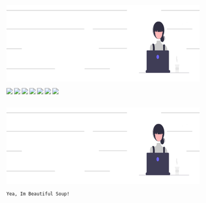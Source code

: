 <img src="bannerr.png" 
     alt="banner"  
     style="display: inline-block; margin: 0 auto;  width: 950px; height: 200px">

<div > 
<!--      align="center" -->
<!--      <a href="" target="_blank"><img src="https://img.shields.io/badge/Gmail-D14836?style=for-the-badge&logo=gmail&logoColor=white" target="_blank"></a> -->
   <a href="https://www.linkedin.com/in/susanandrews?lipi=urn%3Ali%3Apage%3Ad_flagship3_profile_view_base_contact_details%3BZoes3PEWR5iEL1XLC2aftw%3D%3D"     target="_blank"><img src="https://img.shields.io/badge/-LinkedIn-%230077B5?style=for-the-badge&logo=linkedin&logoColor=white" target="_blank"></a>   
    <a href="https://susan-andrews.github.io/" target="_blank"><img src="https://img.shields.io/badge/website-000000?style=for-the-badge&logo=About.me&logoColor=white" target="_blank"></a> 
     <a href=""><img src="https://img.shields.io/badge/Twitter-1DA1F2?style=for-the-badge&logo=twitter&logoColor=white" target="_blank"></a>
     <a href="https://www.freecodecamp.org/Susan-Andrews"><img src="https://img.shields.io/badge/freecodecamp-27273D?style=for-the-badge&logo=freecodecamp&logoColor=white" target="_blank"></a>  
   <a href="https://www.codechef.com/users/annsusan01" target="_blank"><img src="https://img.shields.io/badge/Codechef-%23B92B27.svg?&style=for-the-badge&logo=Codechef&logoColor=white" target="_blank"></a>
     <a href="https://replit.com/@susanandrews123" target="_blank"><img src="https://img.shields.io/badge/replit-667881?style=for-the-badge&logo=replit&logoColor=white" target="_blank"></a> 
  <a href="https://www.hackerrank.com/susanandrews2001" target="_blank"><img src="https://img.shields.io/badge/-Hackerrank-2EC866?style=for-the-badge&logo=HackerRank&logoColor=white" target="_blank"></a>   
</div>
<br>  
<!-- <div align='center'> <span  style="font-family:Papyrus; font-size:8em;">
      HACKTOBER-23
</span>  
</div>
 -->

<img src="bannerr.png" 
     alt="banner"  
     style="display: inline-block; margin: 0 auto;  width: 950px; height: 200px">

<div > 




```bash
Yea, Im Beautiful Soup!  
```
<br>

<!--
[![An image of @susanandrews's Holopin badges, which is a link to view their full Holopin profile](https://holopin.me/susanandrews)](https://holopin.io/@susanandrews)
--!>

<!--
𝑷𝒆𝙧𝒔𝒐𝒏𝒂𝒍𝒊𝙨𝒆 𝒚𝒐𝙪𝒓 𝒊𝒅𝒆𝙣𝙩𝙞𝙩𝒚
--!>
